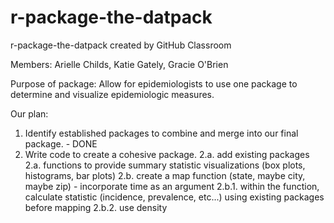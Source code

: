 # r-package-the-datpack
r-package-the-datpack created by GitHub Classroom


Members: Arielle Childs, Katie Gately, Gracie O'Brien

Purpose of package: Allow for epidemiologists to use one package to determine and visualize epidemiologic measures. 

Our plan:
1. Identify established packages to combine and merge into our final package. - DONE
2. Write code to create a cohesive package.
  2.a. add existing packages
  2.a. functions to provide summary statistic visualizations (box plots, histograms, bar plots)
  2.b. create a map function (state, maybe city, maybe zip) - incorporate time as an argument
    2.b.1. within the function, calculate statistic (incidence, prevalence, etc...) using existing packages before mapping
    2.b.2. use density

  

